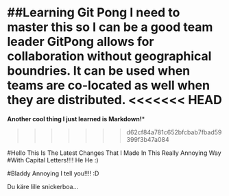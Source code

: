 ##Learning Git Pong
I need to master this so I can be a good team leader
GitPong allows for collaboration without geographical boundries.
It can be used when teams are co-located as well when they are distributed.
<<<<<<< HEAD
=======
**Another cool thing I just learned is Markdown!***
>>>>>>> d62cf84a781c652bfcbab7fbad59399f3b47a084

#Hello This Is The Latest Changes That I Made In This Really Annoying Way
#With Capital Letters!!!! He He :)

#Bladdy Annoying I tell you!!!! :D

Du käre lille snickerboa...
